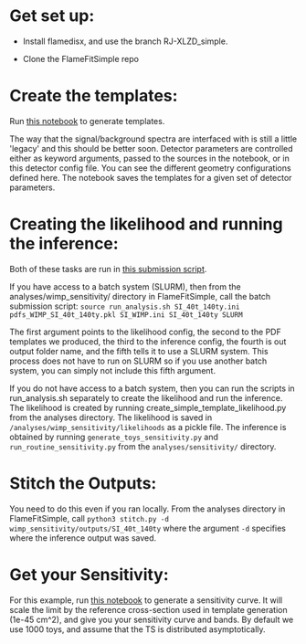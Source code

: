 # Get set up:

- Install flamedisx, and use the branch RJ-XLZD_simple.

- Clone the FlameFitSimple repo

# Create the templates:
Run [this notebook](https://github.com/robertsjames/FlameFitSimple/blob/main/analyses/wimp_sensitivity/XLZD_generate_templates.ipynb) to generate templates. 

The way that the signal/background spectra are interfaced with is still a little 'legacy' and this should be better soon. Detector parameters are controlled either as keyword arguments, passed to the sources in the notebook, or in this detector config file. You can see the different geometry configurations defined here. The notebook saves the templates for a given set of detector parameters.

# Creating the likelihood and running the inference:

Both of these tasks are run in [this submission script](https://github.com/robertsjames/FlameFitSimple/blob/main/analyses/wimp_sensitivity/run_analysis.sh).

If you have access to a batch system (SLURM), then from the analyses/wimp_sensitivity/ directory in FlameFitSimple, call the batch submission script:
`source run_analysis.sh SI_40t_140ty.ini pdfs_WIMP_SI_40t_140ty.pkl SI_WIMP.ini SI_40t_140ty SLURM`

The first argument points to the likelihood config, the second to the PDF templates we produced, the third to the inference config, the fourth is out output folder name, and the fifth tells it to use a SLURM system. This process does not have to run on SLURM so if you use another batch system, you can simply not include this fifth argument.

If you do not have access to a batch system, then you can run the scripts in run_analysis.sh separately to create the likelihood and run the inference. The likelihood is created by running create_simple_template_likelihood.py from the analyses directory. The likelihood is saved in `/analyses/wimp_sensitivity/likelihoods` as a pickle file. The inference is obtained by running `generate_toys_sensitivity.py` and `run_routine_sensitivity.py` from the `analyses/sensitivity/` directory.

# Stitch the Outputs:

You need to do this even if you ran locally. From the analyses directory in FlameFitSimple, call `python3 stitch.py -d wimp_sensitivity/outputs/SI_40t_140ty`
where the argument `-d` specifies where the inference output was saved.

# Get your Sensitivity:

For this example, run [this notebook](https://github.com/robertsjames/FlameFitSimple/blob/main/analyses/sensitivity/get_sensitivity.ipynb) to generate a sensitivity curve. It will scale the limit by the reference cross-section used in template generation (1e-45 cm^2), and give you your sensitivity curve and bands. By default we use 1000 toys, and assume that the TS is distributed asymptotically.